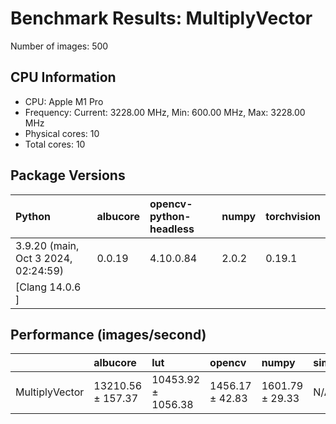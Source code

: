 # Benchmark Results: MultiplyVector

Number of images: 500

## CPU Information

- CPU: Apple M1 Pro
- Frequency: Current: 3228.00 MHz, Min: 600.00 MHz, Max: 3228.00 MHz
- Physical cores: 10
- Total cores: 10

## Package Versions

| Python                                | albucore   | opencv-python-headless   | numpy   | torchvision   |
|:--------------------------------------|:-----------|:-------------------------|:--------|:--------------|
| 3.9.20 (main, Oct  3 2024, 02:24:59)  | 0.0.19     | 4.10.0.84                | 2.0.2   | 0.19.1        |
| [Clang 14.0.6 ]                       |            |                          |         |               |

## Performance (images/second)

|                | albucore          | lut                | opencv          | numpy           | simsimd   |
|:---------------|:------------------|:-------------------|:----------------|:----------------|:----------|
| MultiplyVector | 13210.56 ± 157.37 | 10453.92 ± 1056.38 | 1456.17 ± 42.83 | 1601.79 ± 29.33 | N/A       |
